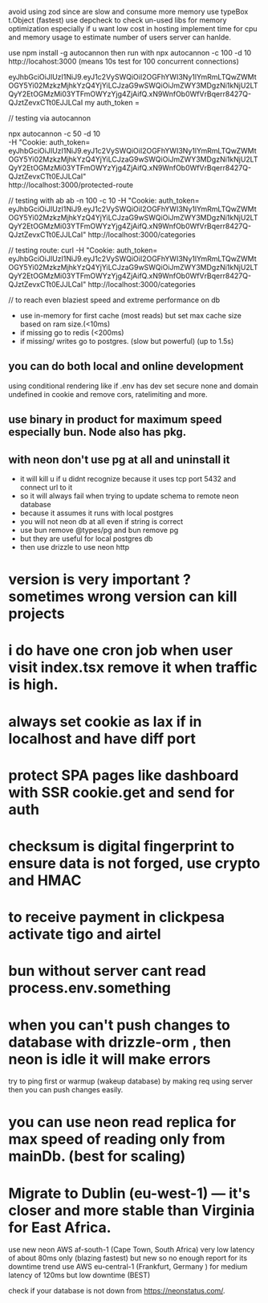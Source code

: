 avoid using zod since are slow and consume more memory use typeBox t.Object (fastest)
use depcheck to check un-used libs for memory optimization especially if u want low cost in hosting
implement time for cpu and memory usage to estimate number of users server can hanlde.

use npm install -g autocannon
then run with npx autocannon -c 100 -d 10 http://locahost:3000 
(means 10s test for 100 concurrent connections)

eyJhbGciOiJIUzI1NiJ9.eyJ1c2VySWQiOiI2OGFhYWI3Ny1lYmRmLTQwZWMtOGY5Yi02MzkzMjhkYzQ4YjYiLCJzaG9wSWQiOiJmZWY3MDgzNi1kNjU2LTQyY2EtOGMzMi03YTFmOWYzYjg4ZjAifQ.xN9WnfOb0WfVrBqerr8427Q-QJztZevxCTt0EJJLCaI
my auth_token = 

// testing via autocannon

npx autocannon -c 50 -d 10 \
  -H "Cookie: auth_token= eyJhbGciOiJIUzI1NiJ9.eyJ1c2VySWQiOiI2OGFhYWI3Ny1lYmRmLTQwZWMtOGY5Yi02MzkzMjhkYzQ4YjYiLCJzaG9wSWQiOiJmZWY3MDgzNi1kNjU2LTQyY2EtOGMzMi03YTFmOWYzYjg4ZjAifQ.xN9WnfOb0WfVrBqerr8427Q-QJztZevxCTt0EJJLCaI" \
  http://localhost:3000/protected-route


// testing with ab
ab -n 100 -c 10 -H "Cookie: auth_token= eyJhbGciOiJIUzI1NiJ9.eyJ1c2VySWQiOiI2OGFhYWI3Ny1lYmRmLTQwZWMtOGY5Yi02MzkzMjhkYzQ4YjYiLCJzaG9wSWQiOiJmZWY3MDgzNi1kNjU2LTQyY2EtOGMzMi03YTFmOWYzYjg4ZjAifQ.xN9WnfOb0WfVrBqerr8427Q-QJztZevxCTt0EJJLCaI" http://localhost:3000/categories


// testing route:
curl -H "Cookie: auth_token= eyJhbGciOiJIUzI1NiJ9.eyJ1c2VySWQiOiI2OGFhYWI3Ny1lYmRmLTQwZWMtOGY5Yi02MzkzMjhkYzQ4YjYiLCJzaG9wSWQiOiJmZWY3MDgzNi1kNjU2LTQyY2EtOGMzMi03YTFmOWYzYjg4ZjAifQ.xN9WnfOb0WfVrBqerr8427Q-QJztZevxCTt0EJJLCaI" http://localhost:3000/categories


// to reach even blaziest speed and extreme performance on db
- use in-memory for first cache (most reads) but set max cache size based on ram size.(<10ms)
- if missing go to redis (<200ms)
- if missing/ writes go to postgres. (slow but powerful) (up to 1.5s)

## you can do both local and online development 
using conditional rendering like if .env has dev set secure none and domain undefined in cookie
and remove cors, ratelimiting and more.

## use binary in product for maximum speed especially bun. Node also has pkg.

## with neon don't use pg at all and uninstall it 
- it will kill u if u didnt recognize because it uses tcp port 5432 and connect url to it
- so it will always fail when trying to update schema to remote neon database 
- because it assumes it runs with local postgres
- you will not neon db at all even if string is correct
- use bun remove @types/pg and bun remove pg 
- but they are useful for local postgres db
- then use drizzle to use neon http

# version is very important ? sometimes wrong version can kill projects

# i do have one cron job when user visit index.tsx remove it when traffic is high.

# always set cookie as lax if in localhost and have diff port
# protect SPA pages like dashboard with SSR cookie.get and send for auth

# checksum is digital fingerprint to ensure data is not forged, use crypto and HMAC
# to receive payment in clickpesa activate tigo and airtel
# bun without server cant read process.env.something

# when you can't push changes to database with drizzle-orm , then neon is idle it will make errors
try to ping first or warmup (wakeup database) by making req using server then you can push changes easily.

# you can use neon read replica for max speed of reading only from mainDb. (best for scaling)
# Migrate to Dublin (eu-west-1) — it's closer and more stable than Virginia for East Africa.
use new neon AWS af-south-1 (Cape Town, South Africa)	very low latency of about 80ms only (blazing fastest) but new so no enough report for its downtime trend
use AWS eu-central-1	(Frankfurt, Germany	) for medium latency of 120ms but low downtime (BEST)

check if your database is not down from https://neonstatus.com/.